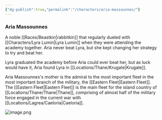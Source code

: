 ```yaml
---
{"dg-publish":true,"permalink":"/characters/aria-massounnes/"}
---
```


### Aria Massounnes
A noble [[Races/Beastkin\|rabbitkin]] that regularly dueled with [[Characters/Lyra Lumin\|Lyra Lumin]] when they were attending the academy together. Aria never beat Lyra, but she kept changing her strategy to try and beat her. 

Lyra graduated the academy before Aria could ever beat her, but as luck would have it, Aria found Lyra in [[Locations/Thane/Krugate\|Krugate]]. 

Aria Massounnes's mother is the admiral to the most important fleet in the most important branch of the military, the [[Eastern Fleet\|Eastern Fleet]]. The [[Eastern Fleet\|Eastern Fleet]] is the main fleet for the island country of [[Locations/Thane/Thane\|Thane]], comprising of almost half of the military force engaged in the current war with [[Locations/Lagrea/Caeloria\|Caeloria]].


![image.png](/img/user/Characters/Images/image.png)
